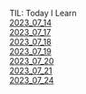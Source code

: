 TIL: Today I Learn<br>
[2023_07_14](20230714/README.md)<br>
[2023_07_17](20230717/README.md)<br>
[2023_07_18](20230718/README.md)<br>
[2023_07_19](20230719/README.md)<br>
[2023_07_20](20230720/README.md)<br>
[2023_07_21](20230721_PJT/README.md)<br>
[2023_07_24](20230724/README.md)
